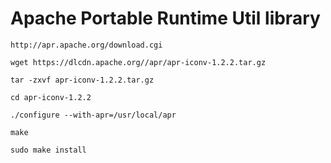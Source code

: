 # Apache Portable Runtime Util library

```
http://apr.apache.org/download.cgi
```

```
wget https://dlcdn.apache.org//apr/apr-iconv-1.2.2.tar.gz
```

```
tar -zxvf apr-iconv-1.2.2.tar.gz
```

```
cd apr-iconv-1.2.2
```

```
./configure --with-apr=/usr/local/apr
```

```
make
```

```
sudo make install
```